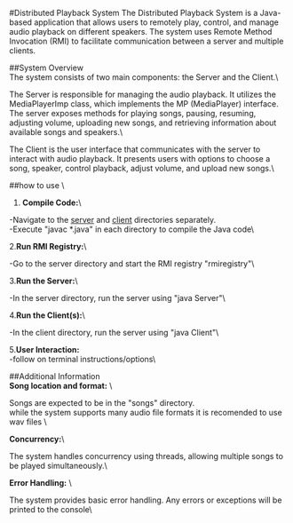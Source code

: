 #Distributed Playback System
The Distributed Playback System is a Java-based application that allows users to remotely play, control, and manage audio playback on different speakers. The system uses Remote Method Invocation (RMI) to facilitate communication between a server and multiple clients.

##System Overview\
The system consists of two main components: the Server and the Client.\

The Server is responsible for managing the audio playback. It utilizes the MediaPlayerImp class, which implements the MP (MediaPlayer) interface. The server exposes methods for playing songs, pausing, resuming, adjusting volume, uploading new songs, and retrieving information about available songs and speakers.\

The Client is the user interface that communicates with the server to interact with audio playback. It presents users with options to choose a song, speaker, control playback, adjust volume, and upload new songs.\

##how to use \
1. **Compile Code:**\

-Navigate to the [server](./server) and [client](./client) directories separately.\
-Execute "javac *.java" in each directory to compile the Java code\

2.**Run RMI Registry:**\

-Go to the server directory and start the RMI registry "rmiregistry"\

3.**Run the Server:**\

-In the server directory, run the server using "java Server"\

4.**Run the Client(s):**\

-In the client directory, run the server using "java Client"\

5.**User Interaction:**\
-follow on terminal instructions/options\

##Additional Information\
**Song location and format:** \

Songs are expected to be in the "songs" directory. \
while the system supports many audio file formats it is recomended to use wav files  \

**Concurrency:**\

The system handles concurrency using threads, allowing multiple songs to be played simultaneously.\

**Error Handling:** \

The system provides basic error handling. Any errors or exceptions will be printed to the console\
